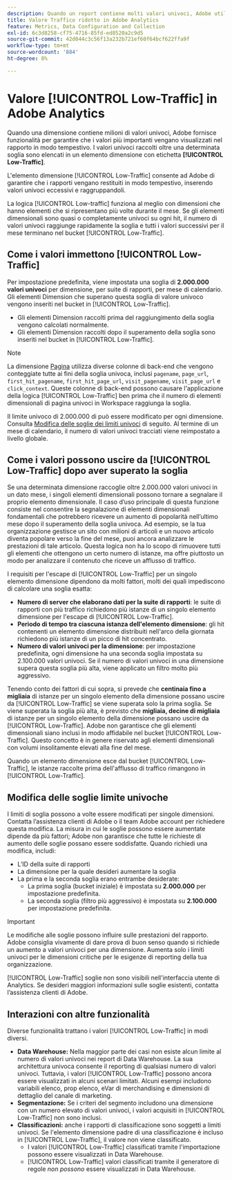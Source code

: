 ```yaml
---
description: Quando un report contiene molti valori univoci, Adobe utilizza l’elemento dimensione Traffico ridotto per migliorarne le prestazioni.
title: Valore Traffico ridotto in Adobe Analytics
feature: Metrics, Data Configuration and Collection
exl-id: 6c3d8258-cf75-4716-85fd-ed8520a2c9d5
source-git-commit: 42d044c3c56f13a232b721ef60f64bcf622ffa9f
workflow-type: tm+mt
source-wordcount: '884'
ht-degree: 8%

---
```


# Valore [!UICONTROL Low-Traffic] in Adobe Analytics

Quando una dimensione contiene milioni di valori univoci, Adobe fornisce funzionalità per garantire che i valori più importanti vengano visualizzati nel rapporto in modo tempestivo. I valori univoci raccolti oltre una determinata soglia sono elencati in un elemento dimensione con etichetta **[!UICONTROL Low-Traffic]**.

L&#39;elemento dimensione [!UICONTROL Low-Traffic] consente ad Adobe di garantire che i rapporti vengano restituiti in modo tempestivo, inserendo valori univoci eccessivi e raggruppandoli.

La logica [!UICONTROL Low-traffic] funziona al meglio con dimensioni che hanno elementi che si ripresentano più volte durante il mese. Se gli elementi dimensionali sono quasi o completamente univoci su ogni hit, il numero di valori univoci raggiunge rapidamente la soglia e tutti i valori successivi per il mese terminano nel bucket [!UICONTROL Low-Traffic].

## Come i valori immettono [!UICONTROL Low-Traffic]

Per impostazione predefinita, viene impostata una soglia di **2.000.000 valori univoci** per dimensione, per suite di rapporti, per mese di calendario. Gli elementi Dimension che superano questa soglia di valore univoco vengono inseriti nel bucket in [!UICONTROL Low-Traffic].

* Gli elementi Dimension raccolti prima del raggiungimento della soglia vengono calcolati normalmente.
* Gli elementi Dimension raccolti dopo il superamento della soglia sono inseriti nel bucket in [!UICONTROL Low-Traffic].

>[!NOTE]
>La dimensione [Pagina](../components/dimensions/page.md) utilizza diverse colonne di back-end che vengono conteggiate tutte ai fini della soglia univoca, inclusi `pagename`, `page_url`, `first_hit_pagename`, `first_hit_page_url`, `visit_pagename`, `visit_page_url` e `click_context`. Queste colonne di back-end possono causare l&#39;applicazione della logica [!UICONTROL Low-Traffic] ben prima che il numero di elementi dimensionali di pagina univoci in Workspace raggiunga la soglia.

Il limite univoco di 2.000.000 di può essere modificato per ogni dimensione. Consulta [Modifica delle soglie dei limiti univoci](#changing-unique-limit-thresholds) di seguito. Al termine di un mese di calendario, il numero di valori univoci tracciati viene reimpostato a livello globale.

## Come i valori possono uscire da [!UICONTROL Low-Traffic] dopo aver superato la soglia

Se una determinata dimensione raccoglie oltre 2.000.000 valori univoci in un dato mese, i singoli elementi dimensionali possono tornare a segnalare il proprio elemento dimensionale. Il caso d’uso principale di questa funzione consiste nel consentire la segnalazione di elementi dimensionali fondamentali che potrebbero ricevere un aumento di popolarità nell’ultimo mese dopo il superamento della soglia univoca. Ad esempio, se la tua organizzazione gestisce un sito con milioni di articoli e un nuovo articolo diventa popolare verso la fine del mese, puoi ancora analizzare le prestazioni di tale articolo. Questa logica non ha lo scopo di rimuovere tutti gli elementi che ottengono un certo numero di istanze, ma offre piuttosto un modo per analizzare il contenuto che riceve un afflusso di traffico.

I requisiti per l&#39;escape di [!UICONTROL Low-Traffic] per un singolo elemento dimensione dipendono da molti fattori, molti dei quali impediscono di calcolare una soglia esatta:

* **Numero di server che elaborano dati per la suite di rapporti**: le suite di rapporti con più traffico richiedono più istanze di un singolo elemento dimensione per l&#39;escape di [!UICONTROL Low-Traffic].
* **Periodo di tempo tra ciascuna istanza dell&#39;elemento dimensione**: gli hit contenenti un elemento dimensione distribuiti nell&#39;arco della giornata richiedono più istanze di un picco di hit concentrato.
* **Numero di valori univoci per la dimensione**: per impostazione predefinita, ogni dimensione ha una seconda soglia impostata su 2.100.000 valori univoci. Se il numero di valori univoci in una dimensione supera questa soglia più alta, viene applicato un filtro molto più aggressivo.

Tenendo conto dei fattori di cui sopra, si prevede che **centinaia fino a migliaia** di istanze per un singolo elemento della dimensione possano uscire da [!UICONTROL Low-Traffic] se viene superata solo la prima soglia. Se viene superata la soglia più alta, è previsto che **migliaia, decine di migliaia** di istanze per un singolo elemento della dimensione possano uscire da [!UICONTROL Low-Traffic]. Adobe non garantisce che gli elementi dimensionali siano inclusi in modo affidabile nel bucket [!UICONTROL Low-Traffic]. Questo concetto è in genere riservato agli elementi dimensionali con volumi insolitamente elevati alla fine del mese.

Quando un elemento dimensione esce dal bucket [!UICONTROL Low-Traffic], le istanze raccolte prima dell&#39;afflusso di traffico rimangono in [!UICONTROL Low-Traffic].

## Modifica delle soglie limite univoche

I limiti di soglia possono a volte essere modificati per singole dimensioni. Contatta l’assistenza clienti di Adobe o il team Adobe account per richiedere questa modifica. La misura in cui le soglie possono essere aumentate dipende da più fattori; Adobe non garantisce che tutte le richieste di aumento delle soglie possano essere soddisfatte. Quando richiedi una modifica, includi:

* L’ID della suite di rapporti
* La dimensione per la quale desideri aumentare la soglia
* La prima e la seconda soglia erano entrambe desiderate:
   * La prima soglia (bucket iniziale) è impostata su **2.000.000** per impostazione predefinita.
   * La seconda soglia (filtro più aggressivo) è impostata su **2.100.000** per impostazione predefinita.

>[!IMPORTANT]
>
>Le modifiche alle soglie possono influire sulle prestazioni del rapporto. Adobe consiglia vivamente di dare prova di buon senso quando si richiede un aumento a valori univoci per una dimensione. Aumenta solo i limiti univoci per le dimensioni critiche per le esigenze di reporting della tua organizzazione.

[!UICONTROL Low-Traffic] soglie non sono visibili nell&#39;interfaccia utente di Analytics. Se desideri maggiori informazioni sulle soglie esistenti, contatta l’assistenza clienti di Adobe.

## Interazioni con altre funzionalità

Diverse funzionalità trattano i valori [!UICONTROL Low-Traffic] in modi diversi.

* **Data Warehouse:** Nella maggior parte dei casi non esiste alcun limite al numero di valori univoci nei report di Data Warehouse. La sua architettura univoca consente il reporting di qualsiasi numero di valori univoci. Tuttavia, i valori [!UICONTROL Low-Traffic] possono ancora essere visualizzati in alcuni scenari limitati. Alcuni esempi includono variabili elenco, prop elenco, eVar di merchandising e dimensioni di dettaglio del canale di marketing.
* **Segmentazione:** Se i criteri del segmento includono una dimensione con un numero elevato di valori univoci, i valori acquisiti in [!UICONTROL Low-Traffic] non sono inclusi.
* **Classificazioni:** anche i rapporti di classificazione sono soggetti a limiti univoci. Se l&#39;elemento dimensione padre di una classificazione è incluso in [!UICONTROL Low-Traffic], il valore non viene classificato.
   * I valori [!UICONTROL Low-Traffic] classificati tramite l&#39;importazione possono essere visualizzati in Data Warehouse. <!-- AN-115871 -->
   * [!UICONTROL Low-Traffic] valori classificati tramite il generatore di regole *non possono* essere visualizzati in Data Warehouse. <!-- AN-122872 -->
